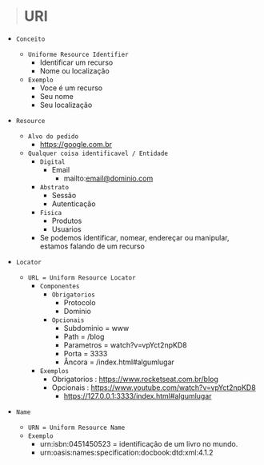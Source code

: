 ># URI

- `Conceito`
  - `Uniforme Resource Identifier`
    - Identificar um recurso
    - Nome ou localização
  - `Exemplo`
    - Voce é um recurso
    - Seu nome
    - Seu localização

- `Resource`
  - `Alvo do pedido`
    - https://google.com.br
  - `Qualquer coisa identificavel / Entidade`
    - `Digital`
      - Email
        - mailto:email@dominio.com
    - `Abstrato`
      - Sessão
      - Autenticação
    - `Fisica`
      - Produtos
      - Usuarios
    - Se podemos identificar, nomear, endereçar ou manipular, estamos falando de um recurso

- `Locator`
  - `URL = Uniform Resource Locator`
    - `Componentes`
      - `Obrigatorios`
        - Protocolo
        - Dominio
      - `Opcionais`
        - Subdominio  = www
        - Path        = /blog
        - Parametros  = watch?v=vpYct2npKD8
        - Porta       = 3333
        - Âncora      = /index.html#algumlugar
    - `Exemplos`
      - Obrigatorios : https://www.rocketseat.com.br/blog
      - Opcionais : https://www.youtube.com/watch?v=vpYct2npKD8
        - https://127.0.0.1:3333/index.html#algumlugar

- `Name`
  - `URN = Uniform Resource Name`
  - `Exemplo`
    - urn:isbn:0451450523 = identificação de um livro no mundo.
    - urn:oasis:names:specification:docbook:dtd:xml:4.1.2